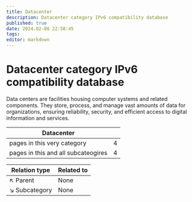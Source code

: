 ```yaml
---
title: Datacenter
description: Datacenter category IPv6 compatibility database
published: true
date: 2024-02-08 22:58:45 
tags:
editor: markdown
---
```


# Datacenter category IPv6 compatibility database


Data centers are facilities housing computer systems and related components. They store, process, and manage vast amounts of data for organizations, ensuring reliability, security, and efficient access to digital information and services.


| Datacenter   |   |
| - | - |
| pages in this very category | 4 |
| pages in this and all subcateogires | 4 |

| Relation type | Related to |
| - | - |
| :arrow_upper_left: Parent | None |
| :arrow_lower_right: Subcategory | None |